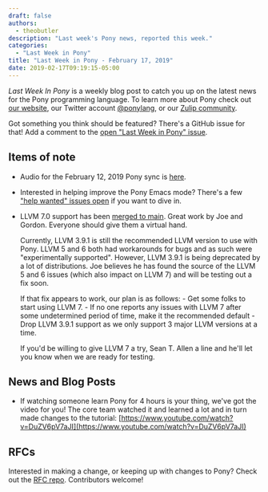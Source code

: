 ```yaml
---
draft: false
authors:
  - theobutler
description: "Last week's Pony news, reported this week."
categories:
  - "Last Week in Pony"
title: "Last Week in Pony - February 17, 2019"
date: 2019-02-17T09:19:15-05:00
---
```

_Last Week In Pony_ is a weekly blog post to catch you up on the latest news for the Pony programming language. To learn more about Pony check out [our website](https://ponylang.io), our Twitter account [@ponylang](https://twitter.com/ponylang), or our [Zulip community](https://ponylang.zulipchat.com).

Got something you think should be featured? There's a GitHub issue for that! Add a comment to the [open "Last Week in Pony" issue](https://github.com/ponylang/ponylang.github.io/issues?q=is%3Aissue+is%3Aopen+label%3Alast-week-in-pony).

<!-- more -->

## Items of note

- Audio for the February 12, 2019 Pony sync is [here](https://vimeo.com/915402210).

- Interested in helping improve the Pony Emacs mode? There's a few ["help wanted" issues open](https://github.com/SeanTAllen/ponylang-mode/issues?q=is%3Aissue+is%3Aopen+label%3A%22help+wanted%22) if you want to dive in.

- LLVM 7.0 support has been [merged to main](https://github.com/ponylang/ponyc/pull/2976). Great work by Joe and Gordon. Everyone should give them a virtual hand.

    Currently, LLVM 3.9.1 is still the recommended LLVM version to use with Pony. LLVM 5 and 6 both had workarounds for bugs and as such were "experimentally supported". However, LLVM 3.9.1 is being deprecated by a lot of distributions. Joe believes he has found the source of the LLVM 5 and 6 issues (which also impact on LLVM 7) and will be testing out a fix soon.

    If that fix appears to work, our plan is as follows:
        - Get some folks to start using LLVM 7.
        - If no one reports any issues with LLVM 7 after some undetermined period of time, make it the recommended default
        - Drop LLVM 3.9.1 support as we only support 3 major LLVM versions at a time.

    If you'd be willing to give LLVM 7 a try, Sean T. Allen a line and he'll let you know when we are ready for testing.

## News and Blog Posts

- If watching someone learn Pony for 4 hours is your thing, we've got the video for you! The core team watched it and learned a lot and in turn made changes to the tutorial: [https://www.youtube.com/watch?v=DuZV6pV7aJI](https://www.youtube.com/watch?v=DuZV6pV7aJI)

## RFCs

Interested in making a change, or keeping up with changes to Pony? Check out the [RFC repo](https://github.com/ponylang/rfcs). Contributors welcome!
